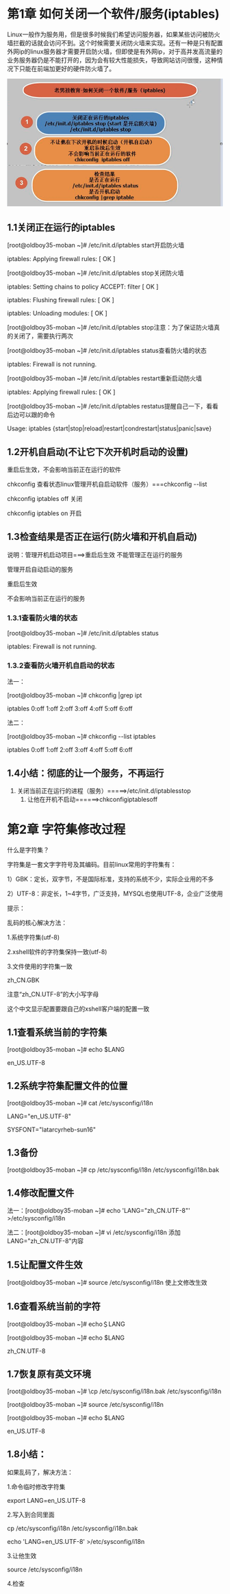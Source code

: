 # 第1章 如何关闭一个软件/服务\(iptables\)

Linux一般作为服务用，但是很多时候我们希望访问服务器，如果某些访问被防火墙拦截的话就会访问不到。这个时候需要关闭防火墙来实现。还有一种是只有配置外网ip的linux服务器才需要开启防火墙，但即使是有外网ip，对于高并发高流量的业务服务器仍是不能打开的，因为会有较大性能损失，导致网站访问很慢，这种情况下只能在前端加更好的硬件防火墙了。

![](/assets/6-1.png)

## 1.1关闭正在运行的iptables

\[root@oldboy35-moban ~\]\# /etc/init.d/iptables start开启防火墙

iptables: Applying firewall rules: \[ OK \]

\[root@oldboy35-moban ~\]\# /etc/init.d/iptables stop关闭防火墙

iptables: Setting chains to policy ACCEPT: filter \[ OK \]

iptables: Flushing firewall rules: \[ OK \]

iptables: Unloading modules: \[ OK \]

\[root@oldboy35-moban ~\]\# /etc/init.d/iptables stop注意：为了保证防火墙真的关闭了，需要执行两次

\[root@oldboy35-moban ~\]\# /etc/init.d/iptables status查看防火墙的状态

iptables: Firewall is not running.

\[root@oldboy35-moban ~\]\# /etc/init.d/iptables restart重新启动防火墙

iptables: Applying firewall rules: \[ OK \]

\[root@oldboy35-moban ~\]\# /etc/init.d/iptables restatus提醒自己一下，看看后边可以跟的命令

Usage: iptables {start\|stop\|reload\|restart\|condrestart\|status\|panic\|save}

## 1.2开机自启动\(不让它下次开机时启动的设置\)

重启后生效，不会影响当前正在运行的软件

chkconfig 查看状态linux管理开机自启动软件（服务）===chkconfig --list

chkconfig iptables off 关闭

chkconfig iptables on 开启

## 1.3检查结果是否正在运行\(防火墙和开机自启动\)

说明：管理开机启动项目===&gt;重启后生效 不能管理正在运行的服务

管理开启自动启动的服务

重启后生效

不会影响当前正在运行的服务

### 1.3.1查看防火墙的状态

\[root@oldboy35-moban ~\]\# /etc/init.d/iptables status

iptables: Firewall is not running.

### 1.3.2查看防火墙开机自启动的状态

法一：

\[root@oldboy35-moban ~\]\# chkconfig \|grep ipt

iptables 0:off 1:off 2:off 3:off 4:off 5:off 6:off

法二：

\[root@oldboy35-moban ~\]\# chkconfig --list iptables

iptables 0:off 1:off 2:off 3:off 4:off 5:off 6:off

## 1.4小结：彻底的让一个服务，不再运行

1. 关闭当前正在运行的进程（服务）=====&gt;/etc/init.d/iptablesstop  
   1. 让他在开机不启动======&gt;chkconfigiptablesoff



# 第2章 字符集修改过程

什么是字符集？

字符集是一套文字字符号及其编码。目前linux常用的字符集有：

1）GBK：定长，双字节，不是国际标准，支持的系统不少，实际企业用的不多

2）UTF-8：非定长，1~4字节，广泛支持，MYSQL也使用UTF-8，企业广泛使用





提示：

乱码的核心解决方法：

1.系统字符集\(utf-8\)

2.xshell软件的字符集保持一致\(utf-8\)

3.文件使用的字符集一致

zh\_CN.GBK

注意“zh\_CN.UTF-8”的大小写字母

这个中文显示配置要跟自己的xshell客户端的配置一致

## 1.1查看系统当前的字符集

\[root@oldboy35-moban ~\]\# echo $LANG

en\_US.UTF-8



## 1.2系统字符集配置文件的位置

\[root@oldboy35-moban ~\]\# cat /etc/sysconfig/i18n

LANG="en\_US.UTF-8"

SYSFONT="latarcyrheb-sun16"



## 1.3备份

\[root@oldboy35-moban ~\]\# cp /etc/sysconfig/i18n /etc/sysconfig/i18n.bak

## 1.4修改配置文件

法一：\[root@oldboy35-moban ~\]\# echo 'LANG="zh\_CN.UTF-8"' &gt;/etc/sysconfig/i18n

法二：\[root@oldboy35-moban ~\]\# vi /etc/sysconfig/i18n 添加LANG="zh\_CN.UTF-8"内容



## 1.5让配置文件生效

\[root@oldboy35-moban ~\]\# source /etc/sysconfig/i18n 使上文修改生效



## 1.6查看系统当前的字符

\[root@oldboy35-moban ~\]\# echo＄LANG

\[root@oldboy35-moban ~\]\# echo $LANG

zh\_CN.UTF-8

## 1.7恢复原有英文环境

\[root@oldboy35-moban ~\]\# \cp /etc/sysconfig/i18n.bak /etc/sysconfig/i18n

\[root@oldboy35-moban ~\]\# source /etc/sysconfig/i18n

\[root@oldboy35-moban ~\]\# echo $LANG

en\_US.UTF-8

## 1.8小结：

如果乱码了，解决方法：

1.命令临时修改字符集

export LANG=en\_US.UTF-8

2.写入到合同里面

cp /etc/sysconfig/i18n /etc/sysconfig/i18n.bak

echo 'LANG=en\_US.UTF-8' &gt;/etc/sysconfig/i18n

3.让他生效

source /etc/sysconfig/i18n

4.检查




